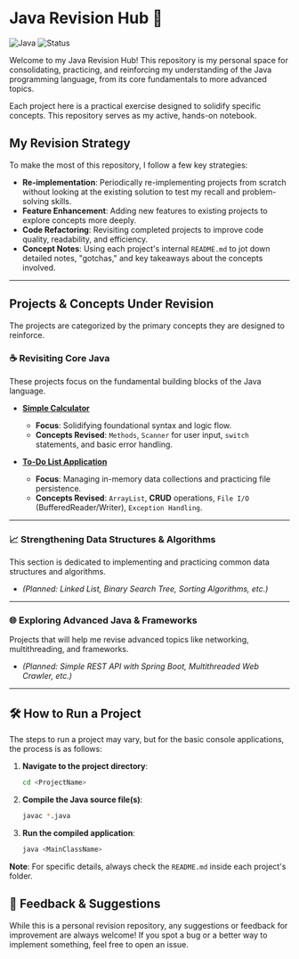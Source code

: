 # Java Revision Hub 🧠

![Java](https://img.shields.io/badge/Language-Java-blue.svg)
![Status](https://img.shields.io/badge/Status-Actively%20Revising-brightgreen.svg)

Welcome to my Java Revision Hub! This repository is my personal space for consolidating, practicing, and reinforcing my understanding of the Java programming language, from its core fundamentals to more advanced topics.

Each project here is a practical exercise designed to solidify specific concepts. This repository serves as my active, hands-on notebook.

## My Revision Strategy

To make the most of this repository, I follow a few key strategies:

* **Re-implementation**: Periodically re-implementing projects from scratch without looking at the existing solution to test my recall and problem-solving skills.
* **Feature Enhancement**: Adding new features to existing projects to explore concepts more deeply.
* **Code Refactoring**: Revisiting completed projects to improve code quality, readability, and efficiency.
* **Concept Notes**: Using each project's internal `README.md` to jot down detailed notes, "gotchas," and key takeaways about the concepts involved.

---

## Projects & Concepts Under Revision

The projects are categorized by the primary concepts they are designed to reinforce.

### ☕ Revisiting Core Java

These projects focus on the fundamental building blocks of the Java language.

* **[Simple Calculator](./SimpleCalculator/)**
    * **Focus**: Solidifying foundational syntax and logic flow.
    * **Concepts Revised**: `Methods`, `Scanner` for user input, `switch` statements, and basic error handling.

* **[To-Do List Application](./TodoListApp/)**
    * **Focus**: Managing in-memory data collections and practicing file persistence.
    * **Concepts Revised**: `ArrayList`, **CRUD** operations, `File I/O` (BufferedReader/Writer), `Exception Handling`.

---

### 📈 Strengthening Data Structures & Algorithms

This section is dedicated to implementing and practicing common data structures and algorithms.

* *(Planned: Linked List, Binary Search Tree, Sorting Algorithms, etc.)*

---

### 🌐 Exploring Advanced Java & Frameworks

Projects that will help me revise advanced topics like networking, multithreading, and frameworks.

* *(Planned: Simple REST API with Spring Boot, Multithreaded Web Crawler, etc.)*

---

## 🛠️ How to Run a Project

The steps to run a project may vary, but for the basic console applications, the process is as follows:

1.  **Navigate to the project directory**:
    ```sh
    cd <ProjectName>
    ```
2.  **Compile the Java source file(s)**:
    ```sh
    javac *.java
    ```
3.  **Run the compiled application**:
    ```sh
    java <MainClassName>
    ```

**Note**: For specific details, always check the `README.md` inside each project's folder.

## 💬 Feedback & Suggestions
While this is a personal revision repository, any suggestions or feedback for improvement are always welcome! If you spot a bug or a better way to implement something, feel free to open an issue.


